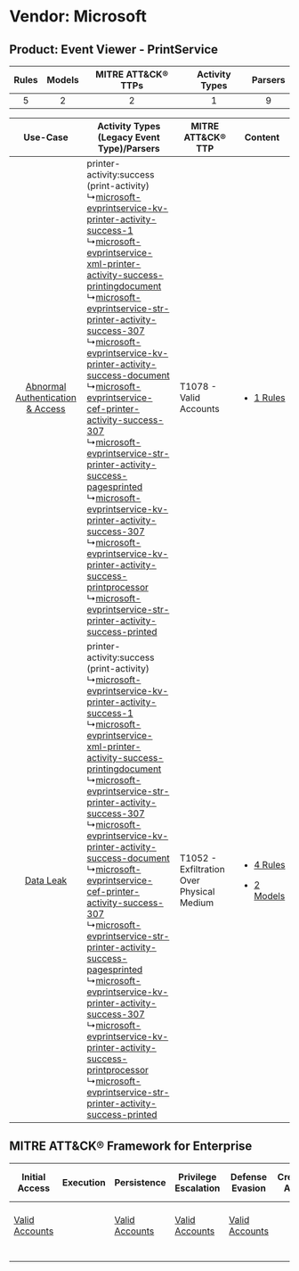 Vendor: Microsoft
=================
Product: Event Viewer - PrintService
------------------------------------
| Rules | Models | MITRE ATT&CK® TTPs | Activity Types | Parsers |
|:-----:|:------:|:------------------:|:--------------:|:-------:|
|   5   |   2    |         2          |       1        |    9    |

|    Use-Case    | Activity Types (Legacy Event Type)/Parsers    | MITRE ATT&CK® TTP    | Content    |
|:----:| ---- | ---- | ---- |
| [Abnormal Authentication & Access](../../../UseCases/uc_abnormal_authentication_&_access.md) |  printer-activity:success (print-activity)<br> ↳[microsoft-evprintservice-kv-printer-activity-success-1](Ps/pC_microsoftevprintservicekvprinteractivitysuccess1.md)<br> ↳[microsoft-evprintservice-xml-printer-activity-success-printingdocument](Ps/pC_microsoftevprintservicexmlprinteractivitysuccessprintingdocument.md)<br> ↳[microsoft-evprintservice-str-printer-activity-success-307](Ps/pC_microsoftevprintservicestrprinteractivitysuccess307.md)<br> ↳[microsoft-evprintservice-kv-printer-activity-success-document](Ps/pC_microsoftevprintservicekvprinteractivitysuccessdocument.md)<br> ↳[microsoft-evprintservice-cef-printer-activity-success-307](Ps/pC_microsoftevprintservicecefprinteractivitysuccess307.md)<br> ↳[microsoft-evprintservice-str-printer-activity-success-pagesprinted](Ps/pC_microsoftevprintservicestrprinteractivitysuccesspagesprinted.md)<br> ↳[microsoft-evprintservice-kv-printer-activity-success-307](Ps/pC_microsoftevprintservicekvprinteractivitysuccess307.md)<br> ↳[microsoft-evprintservice-kv-printer-activity-success-printprocessor](Ps/pC_microsoftevprintservicekvprinteractivitysuccessprintprocessor.md)<br> ↳[microsoft-evprintservice-str-printer-activity-success-printed](Ps/pC_microsoftevprintservicestrprinteractivitysuccessprinted.md)<br> | T1078 - Valid Accounts<br>    | [<ul><li>1 Rules</li></ul>](RM/r_m_microsoft_event_viewer_-_printservice_Abnormal_Authentication_&_Access.md)    |
|    [Data Leak](../../../UseCases/uc_data_leak.md)    |  printer-activity:success (print-activity)<br> ↳[microsoft-evprintservice-kv-printer-activity-success-1](Ps/pC_microsoftevprintservicekvprinteractivitysuccess1.md)<br> ↳[microsoft-evprintservice-xml-printer-activity-success-printingdocument](Ps/pC_microsoftevprintservicexmlprinteractivitysuccessprintingdocument.md)<br> ↳[microsoft-evprintservice-str-printer-activity-success-307](Ps/pC_microsoftevprintservicestrprinteractivitysuccess307.md)<br> ↳[microsoft-evprintservice-kv-printer-activity-success-document](Ps/pC_microsoftevprintservicekvprinteractivitysuccessdocument.md)<br> ↳[microsoft-evprintservice-cef-printer-activity-success-307](Ps/pC_microsoftevprintservicecefprinteractivitysuccess307.md)<br> ↳[microsoft-evprintservice-str-printer-activity-success-pagesprinted](Ps/pC_microsoftevprintservicestrprinteractivitysuccesspagesprinted.md)<br> ↳[microsoft-evprintservice-kv-printer-activity-success-307](Ps/pC_microsoftevprintservicekvprinteractivitysuccess307.md)<br> ↳[microsoft-evprintservice-kv-printer-activity-success-printprocessor](Ps/pC_microsoftevprintservicekvprinteractivitysuccessprintprocessor.md)<br> ↳[microsoft-evprintservice-str-printer-activity-success-printed](Ps/pC_microsoftevprintservicestrprinteractivitysuccessprinted.md)<br> | T1052 - Exfiltration Over Physical Medium<br> | [<ul><li>4 Rules</li></ul><ul><li>2 Models</li></ul>](RM/r_m_microsoft_event_viewer_-_printservice_Data_Leak.md) |

MITRE ATT&CK® Framework for Enterprise
--------------------------------------
| Initial Access                                                      | Execution | Persistence                                                         | Privilege Escalation                                                | Defense Evasion                                                     | Credential Access | Discovery | Lateral Movement | Collection | Command and Control | Exfiltration                                                                           | Impact |
| ------------------------------------------------------------------- | --------- | ------------------------------------------------------------------- | ------------------------------------------------------------------- | ------------------------------------------------------------------- | ----------------- | --------- | ---------------- | ---------- | ------------------- | -------------------------------------------------------------------------------------- | ------ |
| [Valid Accounts](https://attack.mitre.org/techniques/T1078)<br><br> |           | [Valid Accounts](https://attack.mitre.org/techniques/T1078)<br><br> | [Valid Accounts](https://attack.mitre.org/techniques/T1078)<br><br> | [Valid Accounts](https://attack.mitre.org/techniques/T1078)<br><br> |                   |           |                  |            |                     | [Exfiltration Over Physical Medium](https://attack.mitre.org/techniques/T1052)<br><br> |        |